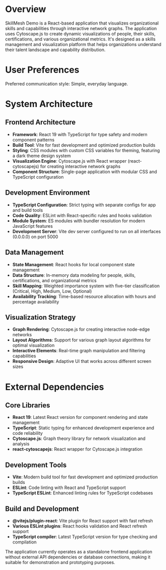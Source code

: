 # Overview

SkillMesh Demo is a React-based application that visualizes organizational skills and capabilities through interactive network graphs. The application uses Cytoscape.js to create dynamic visualizations of people, their skills, certifications, and various organizational metrics. It's designed as a skills management and visualization platform that helps organizations understand their talent landscape and capability distribution.

# User Preferences

Preferred communication style: Simple, everyday language.

# System Architecture

## Frontend Architecture
- **Framework**: React 19 with TypeScript for type safety and modern component patterns
- **Build Tool**: Vite for fast development and optimized production builds
- **Styling**: CSS modules with custom CSS variables for theming, featuring a dark theme design system
- **Visualization Engine**: Cytoscape.js with React wrapper (react-cytoscapejs) for creating interactive network graphs
- **Component Structure**: Single-page application with modular CSS and TypeScript configuration

## Development Environment
- **TypeScript Configuration**: Strict typing with separate configs for app and build tools
- **Code Quality**: ESLint with React-specific rules and hooks validation
- **Module System**: ES modules with bundler resolution for modern JavaScript features
- **Development Server**: Vite dev server configured to run on all interfaces (0.0.0.0) on port 5000

## Data Management
- **State Management**: React hooks for local component state management
- **Data Structure**: In-memory data modeling for people, skills, certifications, and organizational metrics
- **Skill Mapping**: Weighted importance system with five-tier classification (Critical, High, Medium, Low, Optional)
- **Availability Tracking**: Time-based resource allocation with hours and percentage availability

## Visualization Strategy
- **Graph Rendering**: Cytoscape.js for creating interactive node-edge networks
- **Layout Algorithms**: Support for various graph layout algorithms for optimal visualization
- **Interactive Elements**: Real-time graph manipulation and filtering capabilities
- **Responsive Design**: Adaptive UI that works across different screen sizes

# External Dependencies

## Core Libraries
- **React 19**: Latest React version for component rendering and state management
- **TypeScript**: Static typing for enhanced development experience and code reliability
- **Cytoscape.js**: Graph theory library for network visualization and analysis
- **react-cytoscapejs**: React wrapper for Cytoscape.js integration

## Development Tools
- **Vite**: Modern build tool for fast development and optimized production builds
- **ESLint**: Code linting with React and TypeScript support
- **TypeScript ESLint**: Enhanced linting rules for TypeScript codebases

## Build and Development
- **@vitejs/plugin-react**: Vite plugin for React support with fast refresh
- **Various ESLint plugins**: React hooks validation and React refresh support
- **TypeScript compiler**: Latest TypeScript version for type checking and compilation

The application currently operates as a standalone frontend application without external API dependencies or database connections, making it suitable for demonstration and prototyping purposes.